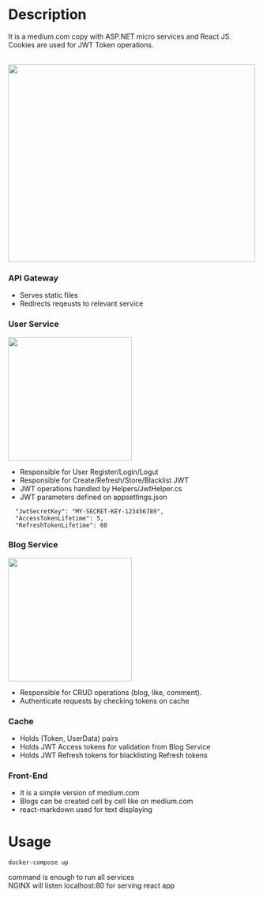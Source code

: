 # Description

It is a medium.com copy with ASP.NET micro services and React JS.<br>
Cookies are used for JWT Token operations.
<br>
<br>

<div>
  <img src="https://github.com/ercan5535/full-project/assets/67562422/2f3b78dd-4497-45f6-92a7-6e8bd593c80c" width="500" height="400">
</div>

### API Gateway
- Serves static files
- Redirects reqeusts to relevant service

### User Service
<div>
  <img src="https://github.com/ercan5535/full-project/assets/67562422/d802e4c4-c991-4bc2-85dd-b4551d784ad7" width="250" >
</div>

- Responsible for User Register/Login/Logut
- Responsible for Create/Refresh/Store/Blacklist JWT
- JWT operations handled by Helpers/JwtHelper.cs
- JWT parameters defined on appsettings.json
```
  "JwtSecretKey": "MY-SECRET-KEY-123456789",
  "AccessTokenLifetime": 5,
  "RefreshTokenLifetime": 60
```

### Blog Service
<div>
  <img src="https://github.com/ercan5535/full-project/assets/67562422/a1a38e2a-eb23-4b44-b7e3-96ab46ae99b7" width="250" >
</div>

- Responsible for CRUD operations (blog, like, comment).
- Authenticate requests by checking tokens on cache


### Cache
- Holds (Token, UserData) pairs
- Holds JWT Access tokens for validation from Blog Service
- Holds JWT Refresh tokens for blacklisting Refresh tokens

### Front-End
- It is a simple version of medium.com
- Blogs can be created cell by cell like on medium.com
- react-markdown used for text displaying

# Usage
```
docker-compose up 
```
command is enough to run all services <br>
NGINX will listen localhost:80 for serving react app <br>
